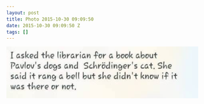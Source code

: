 ```yaml
---
layout: post
title: Photo 2015-10-30 09:09:50
date: 2015-10-30 09:09:50 Z
tags: []
---
```

![](/media/2015/10/132201512547.jpg)
